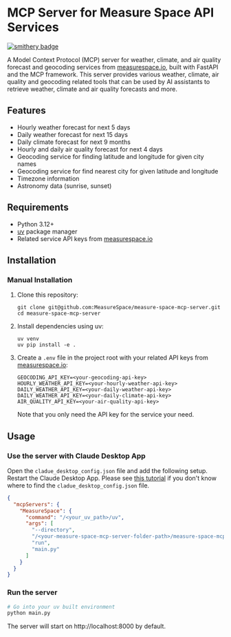 # MCP Server for Measure Space API Services

[![smithery badge](https://smithery.ai/badge/@MeasureSpace/measure-space-mcp-server)](https://smithery.ai/server/@MeasureSpace/measure-space-mcp-server)

A Model Context Protocol (MCP) server for weather, climate, and air quality forecast and geocoding services from [measurespace.io](https://measurespace.io), built with FastAPI and the MCP framework. This server provides various weather, climate, air quality and geocoding related tools that can be used by AI assistants to retrieve weather, climate and air quality forecasts and more.

## Features

- Hourly weather forecast for next 5 days
- Daily weather forecast for next 15 days
- Daily climate forecast for next 9 months
- Hourly and daily air quality forecast for next 4 days
- Geocoding service for finding latitude and longitude for given city names
- Geocoding service for find nearest city for given latitude and longitude
- Timezone information
- Astronomy data (sunrise, sunset)

## Requirements

- Python 3.12+
- [uv](https://github.com/astral-sh/uv) package manager
- Related service API keys from [measurespace.io](https://measurespace.io/documentation#global-climate-forecast-variables)

## Installation

### Manual Installation

1. Clone this repository:

   ```
   git clone git@github.com:MeasureSpace/measure-space-mcp-server.git
   cd measure-space-mcp-server
   ```

2. Install dependencies using uv:

   ```
   uv venv
   uv pip install -e .
   ```

3. Create a `.env` file in the project root with your related API keys from [measurespace.io](https://measurespace.io/pricing):

   ```
   GEOCODING_API_KEY=<your-geocoding-api-key>
   HOURLY_WEATHER_API_KEY=<your-hourly-weather-api-key>
   DAILY_WEATHER_API_KEY=<your-daily-weather-api-key>
   DAILY_WEATHER_API_KEY=<your-daily-climate-api-key>
   AIR_QUALITY_API_KEY=<your-air-quality-api-key>
   ```

   Note that you only need the API key for the service your need.

## Usage

### Use the server with Claude Desktop App

Open the `cladue_desktop_config.json` file and add the following setup. Restart the Claude Desktop App. Please see [this tutorial](https://modelcontextprotocol.io/quickstart/server#testing-your-server-with-claude-for-desktop) if you don't know where to find the `cladue_desktop_config.json` file.

```json
{
  "mcpServers": {
    "MeasureSpace": {
      "command": "/<your_uv_path>/uv",
      "args": [
        "--directory",
        "/<your-measure-space-mcp-server-folder-path>/measure-space-mcp-server",
        "run",
        "main.py"
      ]
    }
  }
}
```

### Run the server

```bash
# Go into your uv built environment
python main.py
```

The server will start on http://localhost:8000 by default.
